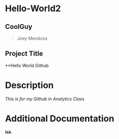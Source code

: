 # Hello-World2

## CoolGuy
> Joey Mendoza

## Project Title
**Hello World Github

# Description 
*This is for my Github in Analytics Class*

# Additional Documentation 
~~NA~~
